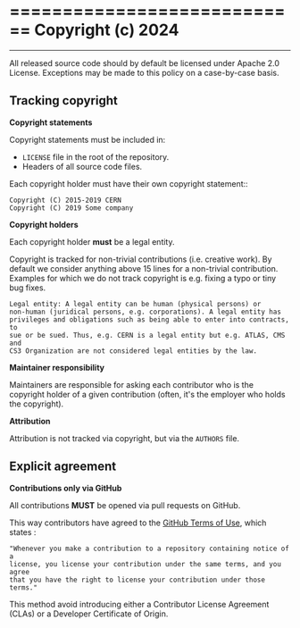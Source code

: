============================
Copyright (c) 2024 
============================
-------
All released source code should by default be licensed under Apache 2.0 License.
Exceptions may be made to this policy on a case-by-case basis.

Tracking copyright
------------------
**Copyright statements**

Copyright statements must be included in:

- ``LICENSE`` file in the root of the repository.
- Headers of all source code files.

Each copyright holder must have their own copyright statement::

    Copyright (C) 2015-2019 CERN
    Copyright (C) 2019 Some company

**Copyright holders**

Each copyright holder **must** be a legal entity.

Copyright is tracked for non-trivial contributions (i.e. creative work). By
default we consider anything above 15 lines for a non-trivial contribution.
Examples for which we do not track copyright is e.g. fixing a typo or tiny
bug fixes.


```
Legal entity: A legal entity can be human (physical persons) or
non-human (juridical persons, e.g. corporations). A legal entity has
privileges and obligations such as being able to enter into contracts, to
sue or be sued. Thus, e.g. CERN is a legal entity but e.g. ATLAS, CMS and
CS3 Organization are not considered legal entities by the law.
```

**Maintainer responsibility**

Maintainers are responsible for asking each contributor who is the copyright
holder of a given contribution (often, it's the employer who holds the
copyright).

**Attribution**

Attribution is not tracked via copyright, but via the ``AUTHORS`` file.

Explicit agreement
------------------
**Contributions only via GitHub**

All contributions **MUST** be opened via pull requests on GitHub.

This way contributors have agreed to the [GitHub Terms of Use](https://help.github.com/articles/github-terms-of-service/#6-contributions-under-repository-license),
which states :

```
"Whenever you make a contribution to a repository containing notice of a
license, you license your contribution under the same terms, and you agree
that you have the right to license your contribution under those terms."
```

This method avoid introducing either a Contributor License Agreement (CLAs) or
a Developer Certificate of Origin.
